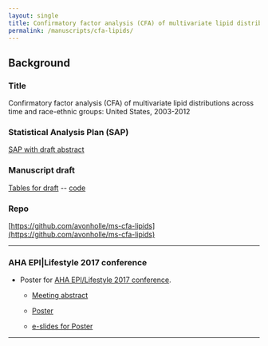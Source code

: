 ```yaml
---
layout: single
title: Confirmatory factor analysis (CFA) of multivariate lipid distributions
permalink: /manuscripts/cfa-lipids/
---
```


## Background

### Title

Confirmatory factor analysis (CFA) of multivariate lipid distributions across time and race-ethnic groups: United States, 2003-2012

### Statistical Analysis Plan (SAP)

[SAP with draft abstract](../../ms201608-2/StatisticalAnalysisPlan.html)

### Manuscript draft

<!--
[Current draft, html](../../ms201608-2/ms-201705-draft.html) -- [current draft, Word version](../../ms201608-2/ms-201705-draft.docx)
-->

[Tables for draft](../../ms201608-2/mplus-results-manuscript.html) -- [code](../../ms201608-2/mplus-results-manuscript.Rmd)

### Repo

[https://github.com/avonholle/ms-cfa-lipids](https://github.com/avonholle/ms-cfa-lipids)

---


### AHA EPI|Lifestyle 2017 conference

- Poster for [AHA EPI/Lifestyle 2017 conference](http://professional.heart.org/professional/EducationMeetings/MeetingsLiveCME/EPILifestyle/UCM_316904_EPILifestyle-Scientific-Sessions.jsp).

  * [Meeting abstract](../../ms201608-2/screenshot-abstract-cfa-aha2017.png)

  * [Poster](../../ms201608-2/aha-2017-cfa.pdf)

  * [e-slides for Poster](../../ms201608-2/aha-2017-cfa-slides.pdf)

---

<!--
### Initial descriptive statistics for entire sample

 - [Descriptive measures](../../ms201608-2/group1.html)



## Confirmatory Factor Analyses (CFA)

[Initial analyses from Mplus runs](../ms201608-2/mplus-results.html)

[Mplus sensitivity analysis. Look at useobservations option vs subpopulation for complex survey data analyses](../ms201608-2/mplus-check1.html)



## Biplots

[Both genders](../ms201608-2/data-explore.html)

[females](../ms201608-2/data-explore-female.html)

[males](../ms201608-2/data-explore-male.html)

[biplots with vectors only](../ms201608-2/matrix-biplot.html)

### Children subset

[Summary statistics in tables](../ms201608-2/group1-youth.html)

[PC biplots](../ms201608-2/data-explore-youth.html)

[biplots grouped by age, no data points](../ms201608-2/matrix-biplot-youth.html)
-->
